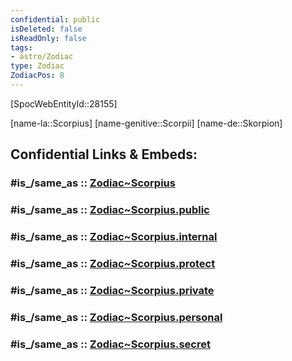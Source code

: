 ```yaml
---
confidential: public
isDeleted: false
isReadOnly: false
tags:
- astro/Zodiac
type: Zodiac
ZodiacPos: 8
---
```


[SpocWebEntityId::28155]



[name-la::Scorpius]
[name-genitive::Scorpii]
[name-de::Skorpion]


## Confidential Links & Embeds: 

### #is_/same_as :: [Zodiac~Scorpius](/_Standards/Astronomy/Star~Constellation/Zodiac~Scorpius.md) 

### #is_/same_as :: [Zodiac~Scorpius.public](/_public/Astronomy/Star~Constellation/Zodiac~Scorpius.public.md) 

### #is_/same_as :: [Zodiac~Scorpius.internal](/_internal/Astronomy/Star~Constellation/Zodiac~Scorpius.internal.md) 

### #is_/same_as :: [Zodiac~Scorpius.protect](/_protect/Astronomy/Star~Constellation/Zodiac~Scorpius.protect.md) 

### #is_/same_as :: [Zodiac~Scorpius.private](/_private/Astronomy/Star~Constellation/Zodiac~Scorpius.private.md) 

### #is_/same_as :: [Zodiac~Scorpius.personal](/_personal/Astronomy/Star~Constellation/Zodiac~Scorpius.personal.md) 

### #is_/same_as :: [Zodiac~Scorpius.secret](/_secret/Astronomy/Star~Constellation/Zodiac~Scorpius.secret.md)

